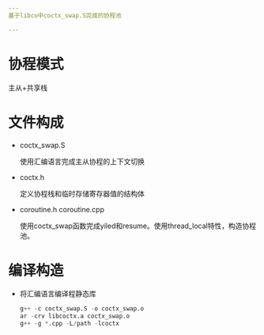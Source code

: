 ```yaml
---
基于libco中coctx_swap.S完成的协程池

---
```


# 协程模式

主从+共享栈



# 文件构成

- coctx_swap.S

  使用汇编语言完成主从协程的上下文切换

- coctx.h

  定义协程栈和临时存储寄存器值的结构体

- coroutine.h coroutine.cpp

  使用coctx_swap函数完成yiled和resume。使用thread_local特性，构造协程池。

# 编译构造

- 将汇编语言编译程静态库

  ```S
  g++ -c coctx_swap.S -o coctx_swap.o
  ar -crv libcoctx.a coctx_swap.o
  g++ -g *.cpp -L/path -lcoctx
  ```

  


